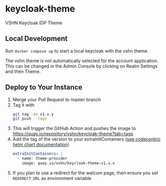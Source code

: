 # keycloak-theme
VSHN Keycloak IDP Theme

## Local Development

Run `docker compose up` to start a local keycloak with the vshn theme.

The vshn theme is not automatically selected for the account application.
This can be changed in the Admin Console by clicking on Realm Settings and then Theme.

## Deploy to Your Instance

1. Merge your Pull Request to master branch
1. Tag it with
    ```bash
    git tag -am v1.x.y
    git push --tags
    ```
1. This will trigger the GitHub Action and pushes the image to https://quay.io/repository/vshn/keycloak-theme?tab=tags
1. Add the tag of the version to your extraInitContainers ([see codecentric helm chart documentation](https://github.com/codecentric/helm-charts/blob/master/charts/keycloak/README.md#providing-a-custom-theme))
    ```yaml
    extraInitContainers: |
      - name: theme-provider
        image: quay.io/vshn/keycloak-theme:v1.x.x
    ```
1. If you plan to use a redirect for the welcom page, then ensure you set `REDIRECT_URL` as environment variable
